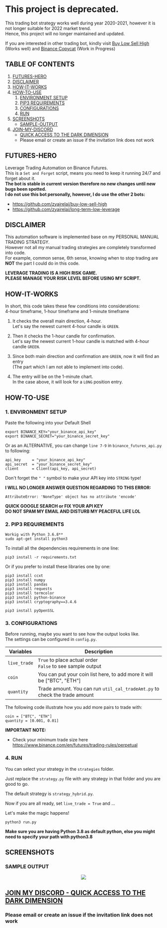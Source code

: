# This project is deprecated.
This trading bot strategy works well during year 2020-2021, however it is not longer suitable for 2022 market trend.  
Hence, this project will no longer maintained and updated.  

If you are interested in other trading bot, kindly visit [Buy Low Sell High](https://github.com/zyairelai/buy-low-sell-high) (Works well) and [Binance Copycat](https://github.com/zyairelai/binance-copycat) (Work in Progress)

## TABLE OF CONTENTS

1. [FUTURES-HERO](#futures_hero)
2. [DISCLAIMER](#hello_disclaimer)
3. [HOW-IT-WORKS](#how_it_works)
4. [HOW-TO-USE](#how_to_use)
    1. [ENVIRONMENT SETUP](#environment_setup)
    2. [PIP3 REQUIREMENTS](#pip3_requirements)
    3. [CONFIGURATIONS](#configurations)
    4. [RUN](#run)
5. [SCREENSHOTS](#hello_screenshots)
    - [SAMPLE-OUTPUT](#sample_output)
6. [JOIN-MY-DISCORD](#discord)
    - [QUICK ACCESS TO THE DARK DIMENSION](https://discord.gg/6J2mXvYsFB)
    - Please email or create an issue if the invitation link does not work  

<a name="futures_hero"></a>
## FUTURES-HERO
Leverage Trading Automation on Binance Futures.  
This is a `Set and Forget` script, means you need to keep it running 24/7 and forget about it.  
**The bot is stable in current version therefore no new changes until new bugs been spotted.**  
**I do not use this bot personally, however, I do use the other 2 bots:**  
- https://github.com/zyairelai/buy-low-sell-high
- https://github.com/zyairelai/long-term-low-leverage

<a name="hello_disclaimer"></a>
## DISCLAIMER
This automation software is implemented base on my PERSONAL MANUAL TRADING STRATEGY.  
However not all my manual trading strategies are completely transformed into code.  
For example, common sense, 6th sense, knowing when to stop trading are **NOT** the part I could do in this code.  

**LEVERAGE TRADING IS A HIGH RISK GAME.**  
**PLEASE MANAGE YOUR RISK LEVEL BEFORE USING MY SCRIPT.**

<a name="how_it_works"></a>
## HOW-IT-WORKS
In short, this code takes these few conditions into considerations:  
4-hour timeframe, 1-hour timeframe and 1-minute timeframe

1. It checks the overall main direction, 4-hour.  
   Let's say the newest current 4-hour candle is `GREEN`.  

2. Then it checks the 1-hour candle for confirmation.  
   Let's say the newest current 1-hour candle is matched with 4-hour candle `GREEN`.  

3. Since both main direction and confirmation are `GREEN`, now it will find an entry  
   (The part which I am not able to implement into code). 

4. The entry will be on the 1-minute chart.  
   In the case above, it will look for a `LONG` position entry.

<a name="how_to_use"></a>
## HOW-TO-USE
<a name="environment_setup"></a>
### 1. ENVIRONMENT SETUP
Paste the following into your Default Shell
```
export BINANCE_KEY="your_binance_api_key"
export BINANCE_SECRET="your_binance_secret_key"
```

Or as an ALTERNATIVE, you can change `line 7-9` in `binance_futures_api.py` to following: 
```
api_key     = "your_binance_api_key"
api_secret  = "your_binance_secret_key"
client      = Client(api_key, api_secret)
```
Don't forget the `" "` symbol to make your API key into `STRING` type!  

**I WILL NO LONGER ANSWER QUESTION REGARDING TO THIS ERROR:**
```
AttributeError: 'NoneType' object has no attribute 'encode'
``` 
**QUICK GOOGLE SEARCH or FIX YOUR API KEY**  
**DO NOT SPAM MY EMAIL AND DISTURB MY PEACEFUL LIFE LOL**

<a name="pip3_requirements"></a>
### 2. PIP3 REQUIREMENTS
```
Workig with Python 3.6.8**
sudo apt-get install python3
```
To install all the dependencies requirements in one line:
```
pip3 install -r requirements.txt
```
Or if you prefer to install these libraries one by one:
```
pip3 install ccxt
pip3 install numpy
pip3 install pandas
pip3 install requests
pip3 install termcolor
pip3 install python-binance
pip3 install cryptography==3.4.6

pip3 install pyOpenSSL

```

<a name="configurations"></a>
### 3. CONFIGURATIONS
Before running, maybe you want to see how the output looks like.  
The settings can be configured in `config.py`.

| Variables           | Description                                                                                            |
| --------------------| -------------------------------------------------------------------------------------------------------|
| `live_trade`        |`True` to place actual order <br /> `False` to see sample output                                        |
| `coin`              | You can put your coin list here, to add more it will be ["BTC", "ETH"]                                 |
| `quantity`          | Trade amount. You can run `util_cal_tradeAmt.py` to check the trade amount                             |

The following code illustrate how you add more pairs to trade with:  
```
coin = ["BTC", "ETH"]
quantity = [0.001, 0.01]
```
**IMPORTANT NOTE:**  
- Check your minimum trade size here https://www.binance.com/en/futures/trading-rules/perpetual

<a name="run"></a>
### 4. RUN
You can select your strategy in the `strategies` folder.  

Just replace the `strategy.py` file with any strategy in that folder and you are good to go.  

The default strategy is `strategy_hybrid.py`.  

Now if you are all ready, set `live_trade = True` and ...

Let's make the magic happens!
```
python3 run.py
```

**Make sure you are having Python 3.8 as default python, else you might need to specify your path with python3.8**

<a name="hello_screenshots"></a>
## SCREENSHOTS

<a name="sample_output"></a>
### SAMPLE OUTPUT
<p align="center">
  <img src="screenshots/sample_output.png">
</p>

<a name="discord"></a>
## [JOIN MY DISCORD - QUICK ACCESS TO THE DARK DIMENSION](https://discord.gg/6J2mXvYsFB)
### Please email or create an issue if the invitation link does not work  
